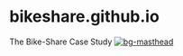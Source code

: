# bikeshare.github.io
The Bike-Share Case Study
[![bg-masthead](https://user-images.githubusercontent.com/65633642/171036878-988b0c43-a453-4331-b793-7ae8bd11995a.jpg)][1] 

[1]: https://datagig.github.io/bikeshare/
